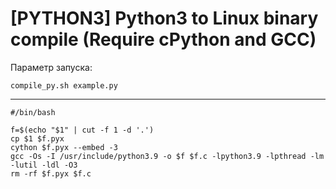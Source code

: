 # [PYTHON3] Python3 to Linux binary compile (Require cPython and GCC)

Параметр запуска:

```
compile_py.sh example.py
```
-------------------------

```
#/bin/bash

f=$(echo "$1" | cut -f 1 -d '.')
cp $1 $f.pyx
cython $f.pyx --embed -3
gcc -Os -I /usr/include/python3.9 -o $f $f.c -lpython3.9 -lpthread -lm -lutil -ldl -O3
rm -rf $f.pyx $f.c

```
